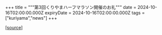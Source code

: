 +++
title = """第3回くりやまハーフマラソン開催のお礼"""
date = 2024-10-16T02:00:00.000Z
expiryDate = 2024-10-16T02:00:00.000Z
tags = ["kuriyama","news"]
+++


[[source]](https://www.town.kuriyama.hokkaido.jp/site/kuriyama-harf/29147.html)
